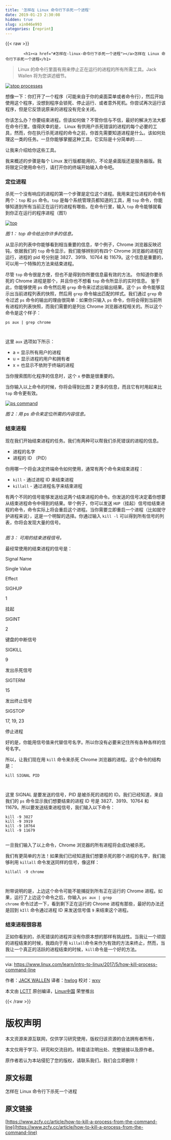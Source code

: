 ```yaml
---
title: '怎样在 Linux 命令行下杀死一个进程' 
date: 2019-01-23 2:30:08
hidden: true
slug: xin046e993
categories: [reprint]
---
```


{{< raw >}}

            <h1><a href="#怎样在-linux-命令行下杀死一个进程"></a>怎样在 Linux 命令行下杀死一个进程</h1>
<blockquote>
<p>Linux 的命令行里面有用来停止正在运行的进程的所有所需工具。Jack Wallen 将为您讲述细节。</p>
</blockquote>
<p><a href="https://camo.githubusercontent.com/52a605cb5d1740063113f3b1259d4c0c924592c9/68747470733a2f2f7777772e6c696e75782e636f6d2f73697465732f6c636f6d2f66696c65732f7374796c65732f72656e64657265645f66696c652f7075626c69632f73746f702d70726f6365737365732e6a70673f69746f6b3d76664e783856527a"><img src="https://p0.ssl.qhimg.com/t016e51a151e83b098a.jpg" alt="stop processes" title="stop processes"></a></p>
<p>想像一下：你打开了一个程序（可能来自于你的桌面菜单或者命令行），然后开始使用这个程序，没想到程序会锁死、停止运行、或者意外死机。你尝试再次运行该程序，但是它反馈说原来的进程没有完全关闭。</p>
<p>你该怎么办？你要结束进程。但该如何做？不管你信与不信，最好的解决方法大都在命令行里。值得庆幸的是， Linux 有供用户杀死错误的进程的每个必要的工具，然而，你在执行杀死进程的命令之前，你首先需要知道进程是什么。该如何处理这一类的任务。一旦你能够掌握这种工具，它实际是十分简单的……</p>
<p>让我来介绍给你这些工具。</p>
<p>我来概述的步骤是每个 Linux 发行版都能用的，不论是桌面版还是服务器版。我将限定只使用命令行，请打开你的终端开始输入命令吧。</p>
<h3><a href="#定位进程"></a>定位进程</h3>
<p>杀死一个没有响应的进程的第一个步骤是定位这个进程。我用来定位进程的命令有两个：<code>top</code> 和 <code>ps</code> 命令。<code>top</code> 是每个系统管理员都知道的工具，用 <code>top</code> 命令，你能够知道到所有当前正在运行的进程有哪些。在命令行里，输入 <code>top</code> 命令能够就看到你正在运行的程序进程（图1）</p>
<p><a href="https://camo.githubusercontent.com/198d8814dfbac5fbd92289cb47a309f819848efc/68747470733a2f2f7777772e6c696e75782e636f6d2f73697465732f6c636f6d2f66696c65732f7374796c65732f72656e64657265645f66696c652f7075626c69632f6b696c6c612e6a70673f69746f6b3d3935635549394c68"><img src="https://p0.ssl.qhimg.com/t01d5e9a5dc3c3414e5.jpg" alt="top" title="top"></a></p>
<p><em>图 1： top 命令给出你许多的信息。</em></p>
<p>从显示的列表中你能够看到相当重要的信息，举个例子，Chrome 浏览器反映迟钝，依据我们的 <code>top</code> 命令显示，我们能够辨别的有四个 Chrome 浏览器的进程在运行，进程的 pid 号分别是 3827、3919、10764 和 11679。这个信息是重要的，可以用一个特殊的方法来结束进程。</p>
<p>尽管 <code>top</code> 命令很是方便，但也不是得到你所要信息最有效的方法。 你知道你要杀死的 Chrome 进程是那个，并且你也不想看 <code>top</code> 命令所显示的实时信息。 鉴于此，你能够使用 <code>ps</code> 命令然后用 <code>grep</code> 命令来过滤出输出结果。这个 <code>ps</code> 命令能够显示出当前进程列表的快照，然后用 <code>grep</code> 命令输出匹配的样式。我们通过 <code>grep</code> 命令过滤 <code>ps</code> 命令的输出的理由很简单：如果你只输入 <code>ps</code> 命令，你将会得到当前所有进程的列表快照，而我们需要的是列出 Chrome 浏览器进程相关的。所以这个命令是这个样子：</p>
<pre><code class="hljs vim"><span class="hljs-keyword">ps</span> aux | <span class="hljs-keyword">grep</span> chrome

</code></pre><p>这里 <code>aux</code> 选项如下所示：</p>
<ul>
<li>a = 显示所有用户的进程</li>
<li>u = 显示进程的用户和拥有者</li>
<li>x = 也显示不依附于终端的进程</li>
</ul>
<p>当你搜索图形化程序的信息时，这个 <code>x</code> 参数是很重要的。</p>
<p>当你输入以上命令的时候，你将会得到比图 2 更多的信息，而且它有时用起来比 <code>top</code> 命令更有效。</p>
<p><a href="https://camo.githubusercontent.com/6620c9031605c4f6631825bf4e20d8614b3a60b7/68747470733a2f2f7777772e6c696e75782e636f6d2f73697465732f6c636f6d2f66696c65732f7374796c65732f72656e64657265645f66696c652f7075626c69632f6b696c6c622e6a70673f69746f6b3d7679574975547661"><img src="https://p0.ssl.qhimg.com/t01ca3ae6510a9365fb.jpg" alt="ps command" title="ps command"></a></p>
<p><em>图 2：用 ps 命令来定位所需的内容信息。</em></p>
<h3><a href="#结束进程"></a>结束进程</h3>
<p>现在我们开始结束进程的任务。我们有两种可以帮我们杀死错误的进程的信息。</p>
<ul>
<li>进程的名字</li>
<li>进程的 ID （PID）</li>
</ul>
<p>你用哪一个将会决定终端命令如何使用，通常有两个命令来结束进程：</p>
<ul>
<li><code>kill</code> - 通过进程 ID 来结束进程</li>
<li><code>killall</code> - 通过进程名字来结束进程</li>
</ul>
<p>有两个不同的信号能够发送给这两个结束进程的命令。你发送的信号决定着你想要从结束进程命令中得到的结果。举个例子，你可以发送 <code>HUP</code>（挂起）信号给结束进程的命令，命令实际上将会重启这个进程。当你需要立即重启一个进程（比如就守护进程来说），这是一个明智的选择。你通过输入 <code>kill -l</code> 可以得到所有信号的列表，你将会发现大量的信号。</p>
<p><a href="https://camo.githubusercontent.com/e97775d329c5164a4a43dc9f21d93e75fa03081b/68747470733a2f2f7777772e6c696e75782e636f6d2f73697465732f6c636f6d2f66696c65732f7374796c65732f72656e64657265645f66696c652f7075626c69632f6b696c6c632e6a70673f69746f6b3d3965775248465732"><img src="https://p0.ssl.qhimg.com/t017f63b408c84f7fac.jpg" alt=""></a></p>
<p><em>图 3： 可用的结束进程信号。</em></p>
<p>最经常使用的结束进程的信号是：</p>
<p>Signal Name</p>
<p>Single Value</p>
<p>Effect</p>
<p>SIGHUP</p>
<p>1</p>
<p>挂起</p>
<p>SIGINT</p>
<p>2</p>
<p>键盘的中断信号</p>
<p>SIGKILL</p>
<p>9</p>
<p>发出杀死信号</p>
<p>SIGTERM</p>
<p>15</p>
<p>发出终止信号</p>
<p>SIGSTOP</p>
<p>17, 19, 23</p>
<p>停止进程</p>
<p>好的是，你能用信号值来代替信号名字。所以你没有必要来记住所有各种各样的信号名字。</p>
<p>所以，让我们现在用 <code>kill</code> 命令来杀死 Chrome 浏览器的进程。这个命令的结构是：</p>
<pre><code class="hljs bash"><span class="hljs-built_in">kill</span> SIGNAL PID

</code></pre><p>这里 SIGNAL 是要发送的信号，PID 是被杀死的进程的 ID。我们已经知道，来自我们的 <code>ps</code> 命令显示我们想要结束的进程 ID 号是 3827、3919、10764 和 11679。所以要发送结束进程信号，我们输入以下命令：</p>
<pre><code class="hljs lsl">kill <span class="hljs-number">-9</span> <span class="hljs-number">3827</span>
kill <span class="hljs-number">-9</span> <span class="hljs-number">3919</span>
kill <span class="hljs-number">-9</span> <span class="hljs-number">10764</span>
kill <span class="hljs-number">-9</span> <span class="hljs-number">11679</span>

</code></pre><p>一旦我们输入了以上命令，Chrome 浏览器的所有进程将会成功被杀死。</p>
<p>我们有更简单的方法！如果我们已经知道我们想要杀死的那个进程的名字，我们能够利用 <code>killall</code> 命令发送同样的信号，像这样：</p>
<pre><code class="hljs lsl">killall <span class="hljs-number">-9</span> chrome

</code></pre><p>附带说明的是，上边这个命令可能不能捕捉到所有正在运行的 Chrome 进程。如果，运行了上边这个命令之后，你输入 <code>ps aux | grep chrome</code> 命令过滤一下，看到剩下正在运行的 Chrome 进程有那些，最好的办法还是回到 <code>kIll</code> 命令通过进程 ID 来发送信号值 <code>9</code> 来结束这个进程。</p>
<h3><a href="#结束进程很容易"></a>结束进程很容易</h3>
<p>正如你看到的，杀死错误的进程并没有你原本想的那样有挑战性。当我让一个顽固的进程结束的时候，我趋向于用 <code>killall</code>命令来作为有效的方法来终止，然而，当我让一个真正的活跃的进程结束的时候，<code>kill</code>命令是一个好的方法。</p>
<hr>
<p>via: <a href="https://www.linux.com/learn/intro-to-linux/2017/5/how-kill-process-command-line">https://www.linux.com/learn/intro-to-linux/2017/5/how-kill-process-command-line</a></p>
<p>作者：<a href="https://www.linux.com/users/jlwallen">JACK WALLEN</a> 译者：<a href="https://github.com/hwlog">hwlog</a> 校对：<a href="https://github.com/wxy">wxy</a></p>
<p>本文由 <a href="https://github.com/LCTT/TranslateProject">LCTT</a> 原创编译，<a href="https://linux.cn/">Linux中国</a> 荣誉推出</p>

          
{{< /raw >}}

# 版权声明
本文资源来源互联网，仅供学习研究使用，版权归该资源的合法拥有者所有，

本文仅用于学习、研究和交流目的。转载请注明出处、完整链接以及原作者。

原作者若认为本站侵犯了您的版权，请联系我们，我们会立即删除！

## 原文标题
怎样在 Linux 命令行下杀死一个进程

## 原文链接
[https://www.zcfy.cc/article/how-to-kill-a-process-from-the-command-line](https://www.zcfy.cc/article/how-to-kill-a-process-from-the-command-line)

